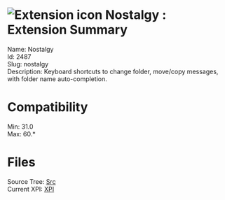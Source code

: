 # ![Extension icon](https://addons.thunderbird.net/static/img/addon-icons/default-64.png) Nostalgy : Extension Summary

Name: Nostalgy  
Id: 2487  
Slug: nostalgy  
Description: Keyboard shortcuts to change folder, move/copy messages, with folder name auto-completion.
  

# Compatibility
Min: 31.0  
Max: 60.*  

# Files

Source Tree: [Src](C:/Dev/Thunderbird/ThunderKdB/xall/x60/2487-nostalgy/src)  
Current XPI: [XPI](C:/Dev/Thunderbird/ThunderKdB/xall/x60/2487-nostalgy/xpi)  



